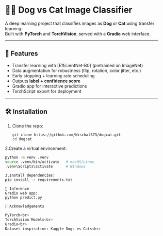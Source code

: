 # 🐶🐱 Dog vs Cat Image Classifier

A deep learning project that classifies images as **Dog** or **Cat** using transfer learning.  
Built with **PyTorch** and **TorchVision**, served with a **Gradio** web interface.

---

## 🚀 Features
- Transfer learning with [EfficientNet-B0] (pretrained on ImageNet)
- Data augmentation for robustness (flip, rotation, color jitter, etc.)
- Early stopping + learning rate scheduling
- Outputs **label + confidence score**
- Gradio app for interactive predictions
- TorchScript export for deployment

---
## 🛠️ Installation
1. Clone the repo:
   ```bash
   git clone https://github.com/Nischal373/dogcat.git
   cd dogcat

2.Create a virtual environment:

   ```bash
   python -m venv .venv
   source .venv/bin/activate   # macOS/Linux
   .venv\Scripts\activate      # Windows

3.Install dependencies:
pip install -r requirements.txt

🔮 Inference
Gradio web app:
python predict.py

🙌 Acknowledgements

PyTorch<br>
TorchVision Models<br>
Gradio<br>
Dataset inspiration: Kaggle Dogs vs Cats<br>
